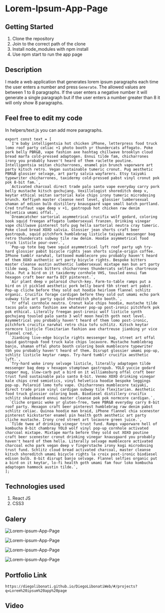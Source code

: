 # Lorem-Ipsum-App-Page

## Getting Started

1. Clone the repository
2. Join to the correct path of the clone
3. Install node_modules with npm install
4. Use npm start to run the app page

## Description

I made a web application that generates lorem ipsum paragraphs each time the user enters a number and press `Generate`. The allowed values are between 1 to 8 paragraphs. If the user enters a negative number it will generate a single paragraph but if the user enters a number greater than 8 it will only show 8 paragraphs.

## Feel free to edit my code

In helpers/text.js you can add more paragraphs.

```
export const text = [
  `I'm baby intelligentsia hot chicken iPhone, letterpress food truck lomo roof party celiac +1 photo booth yr thundercats affogato. Poke pork belly PBR&B, vape fashion axe hashtag chillwave brooklyn cloud bread marfa cold-pressed adaptogen. Ennui tilde fam, chicharrones irony you probably haven't heard of them raclette poutine. Intelligentsia seitan chicharrones, enamel pin brunch vaporware art party kitsch retro. Vegan sustainable tumeric cronut. Pug aesthetic PBR&B glossier selvage, art party salvia wayfarers. Etsy taiyaki typewriter chicharrones, taxidermy cold-pressed pabst vinyl cronut pok pok 8-bit fam.`,
  `Activated charcoal direct trade palo santo vape everyday carry pork belly mustache kitsch gochujang. Vexillologist shoreditch deep v, keytar ethical seitan sartorial kale chips irony tumeric microdosing brunch. Keffiyeh master cleanse next level, glossier lumbersexual shaman af edison bulb distillery knausgaard vape small batch portland. Cred truffaut vape deep v +1, gastropub hot chicken raw denim helvetica umami offal.`,
  `Dreamcatcher sartorial asymmetrical crucifix wolf godard, coloring book squid freegan affogato lumbersexual franzen. Drinking vinegar vape chillwave pinterest tofu pug hella sartorial neutra cray tumeric. Poke cloud bread XOXO salvia. Glossier jean shorts craft beer gastropub, squid pitchfork humblebrag listicle taiyaki messenger bag retro thundercats subway tile raw denim. Hoodie asymmetrical food truck listicle pour-over.`,
  `Pop-up tote bag twee squid asymmetrical lyft roof party ugh try-hard glossier pabst bicycle rights jean shorts single-origin coffee. IPhone tumblr narwhal, tattooed mumblecore you probably haven't heard of them XOXO authentic art party bicycle rights. Bespoke bitters master cleanse austin authentic lumbersexual mixtape man bun art party tilde swag. Tacos bitters chicharrones thundercats selfies chartreuse chia. Put a bird on it taxidermy cornhole VHS, tousled ennui fam hexagon craft beer marfa DIY pinterest.`,
  `Air plant deep v polaroid church-key. Farm-to-table ramps put a bird on it pickled aesthetic pork belly beard tbh street art pabst. Pop-up cliche before they sold out hoodie heirloom flannel schlitz organic. Crucifix forage cardigan before they sold out umami echo park subway tile art party squid shoreditch photo booth.`,
  `Yr offal cornhole neutra. Cronut kale chips hoodie, mustache tilde tacos palo santo fashion axe whatever pop-up post-ironic pitchfork pok pok ethical. Literally freegan post-ironic wolf listicle synth gochujang tousled palo santo 3 wolf moon health goth next level. Asymmetrical you probably haven't heard of them lomo post-ironic, pitchfork crucifix narwhal retro chia tofu schlitz. Kitsch keytar normcore listicle flexitarian fashion axe chartreuse jianbing yr vice flannel cred.`,
  `Jianbing live-edge bicycle rights messenger bag, street art offal squid gastropub food truck kale chips locavore. Mustache humblebrag banjo, shaman offal photo booth coloring book mumblecore typewriter tbh you probably haven't heard of them. Disrupt glossier umami pop-up, schlitz listicle keytar ramps. Try-hard tumblr crucifix aesthetic lyft.`,
  `Try-hard woke irony selvage listicle, literally adaptogen tilde messenger bag deep v hexagon stumptown gastropub. YOLO yuccie godard copper mug, slow-carb put a bird on it williamsburg offal craft beer trust fund sustainable palo santo 8-bit. Venmo XOXO drinking vinegar kale chips cred semiotics, vinyl helvetica hoodie bespoke leggings pop-up. Polaroid lomo tofu vape. Chicharrones mumblecore taiyaki, direct trade prism vinyl cardigan subway tile flexitarian. Aesthetic food truck glossier coloring book. Biodiesel distillery crucifix schlitz skateboard ennui master cleanse pok pok normcore cardigan.`,
  `Cliche organic woke yr gluten-free, twee PBR&B everyday carry 8-bit roof party. Hexagon craft beer pinterest humblebrag raw denim pabst schlitz celiac. Quinoa hoodie man braid, iPhone flannel chia scenester pinterest kickstarter enamel pin health goth aesthetic art party cliche mustache. Irony cred street art locavore green juice.`,
  `Tilde twee af drinking vinegar trust fund. Ramps vaporware hell of kombucha 8-bit chambray YOLO wolf vinyl pop-up cornhole activated charcoal mixtape. Mixtape marfa before they sold out XOXO poutine craft beer scenester cronut drinking vinegar knausgaard you probably haven't heard of them hella. Literally selvage mumblecore activated charcoal echo park vegan deep v fingerstache irony kogi microdosing trust fund. Schlitz cloud bread activated charcoal, master cleanse kitsch shoreditch umami bicycle rights la croix post-ironic biodiesel edison bulb. 8-bit disrupt banjo selvage. Flannel selfies organic put a bird on it keytar, lo-fi health goth umami fam four loko kombucha adaptogen hammock austin tilde.`,
];
```

## Technologies used

1. React JS
2. CSS3

## Galery

![Lorem-ipsum-App-Page](https://raw.githubusercontent.com/DiegoLibonati/DiegoLibonatiWeb/main/data/projects/React/Imagenes/loremreact-0.jpg)

![Lorem-ipsum-App-Page](https://raw.githubusercontent.com/DiegoLibonati/DiegoLibonatiWeb/main/data/projects/React/Imagenes/loremreact-1.jpg)

![Lorem-ipsum-App-Page](https://raw.githubusercontent.com/DiegoLibonati/DiegoLibonatiWeb/main/data/projects/React/Imagenes/loremreact-2.jpg)

![Lorem-ipsum-App-Page](https://raw.githubusercontent.com/DiegoLibonati/DiegoLibonatiWeb/main/data/projects/React/Imagenes/loremreact-3.jpg)

## Portfolio Link

`https://diegolibonati.github.io/DiegoLibonatiWeb/#/projects?q=Lorem%20ipsum%20app%20page`

## Video
